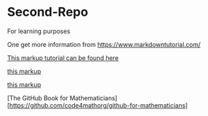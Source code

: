 # Second-Repo
For learning purposes

One get more information from https://www.markdowntutorial.com/

[This markup tutorial can be found here][def]

[this markup][def]

[def]: https://g4m.clontz.org

[this markup](https://g4m.clontz.org)

[The GitHub Book for Mathematicians][https://github.com/code4mathorg/github-for-mathematicians]
